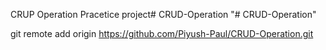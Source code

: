 CRUP Operation Pracetice project# CRUD-Operation
"# CRUD-Operation" 

git remote add origin https://github.com/Piyush-Paul/CRUD-Operation.git
